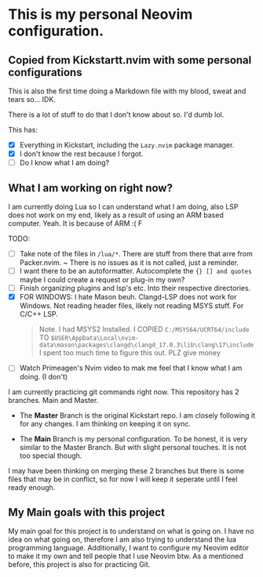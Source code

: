 # This is my personal Neovim configuration.
## Copied from Kickstartt.nvim with some personal configurations

This is also the first time doing a Markdown file with my blood, sweat and tears so... IDK.

There is a lot of stuff to do that I don't know about so. I'd dumb lol.

This has:

- [x] Everything in Kickstart, including the `Lazy.nvim` package manager.
- [x] I don't know the rest because I forgot.
- [ ] Do I know what I am doing?

## What I am working on right now?

I am currently doing Lua so I can understand what I am doing, also LSP does not work on my end, likely as a result of using an ARM based computer. Yeah. It is because of ARM :( F

TODO:
- [ ] Take note of the files in `/lua/*`. There are stuff from there that arre from Packer.nvim. ~ There is no issues as it is not called, just a reminder.
- [ ] I want there to be an autoformatter. Autocomplete the `{} [] and quotes` maybe I could create a request or plug-in my own?
- [ ] Finish organizing plugins and lsp's etc. Into their respective directories.
- [x] FOR WINDOWS: I hate Mason beuh. Clangd-LSP does not work for Windows. Not reading header files, likely not reading MSYS stuff. For C/C++ LSP.
  > Note. I had MSYS2 Installed. I COPIED `C:/MSYS64/UCRT64/include` TO `$USER\AppData\Local\nvim-data\mason\packages\clangd\clangd_17.0.3\lib\clang\17\include`
  > I spent too much time to figure this out. PLZ give money
- [ ] Watch Primeagen's Nvim video to mak me feel that I know what I am doing. (I don't) 

I am currently practicing git commands right now. This repository has 2 branches. Main and Master. 

- The **Master** Branch is the original Kickstart repo. I am closely following it for any changes. I am thinking on keeping it on sync.

- The **Main** Branch is my personal configuration. To be honest, it is very similar to the Master Branch. But with slight personal touches. It is not too special though.

I may have been thinking on merging these 2 branches but there is some files that may be in conflict, so for now I will keep it seperate until I feel ready enough.

## My Main goals with this project

My main goal for this project is to understand on what is going on. I have no idea on what going on, therefore I am also trying to understand the lua programming language. Additionally, I want to configure my Neovim editor to make it my own and tell people that I use Neovim btw. As a mentioned before, this project is also for practicing Git.
